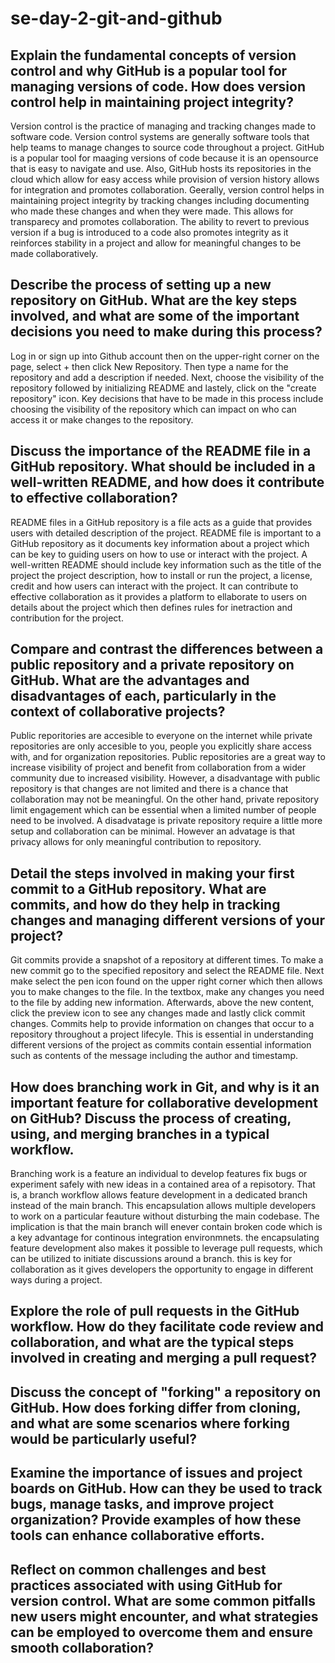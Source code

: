 # se-day-2-git-and-github
## Explain the fundamental concepts of version control and why GitHub is a popular tool for managing versions of code. How does version control help in maintaining project integrity?
Version control is the practice of managing and tracking changes made to software code. Version control systems are generally software tools that help teams to manage changes to source code throughout a project. GitHub is a popular tool for maaging versions of code because it is an opensource that is easy to navigate and use. Also, GitHub hosts its repositories in the cloud which allow for easy access while provision of version history allows for integration and promotes collaboration. Geerally, version control helps in maintaining project integrity by tracking changes including documenting who made these changes and when they were made. This allows for transparecy and promotes collaboration. The ability to revert to previous version if a bug is introduced to a code also promotes integrity as it reinforces stability in a project and allow for meaningful changes to be made collaboratively. 

## Describe the process of setting up a new repository on GitHub. What are the key steps involved, and what are some of the important decisions you need to make during this process?
Log in or sign up into Github account then on the upper-right corner on the page, select + then click New Repository. Then type a name for the repository and add a description if needed. Next, choose the visibility of the repository followed by initializing README and lastely, click on the "create repository" icon. Key decisions that have to be made in this process include choosing the visibility of the repository which can impact on who can access it or make changes to the repository. 

## Discuss the importance of the README file in a GitHub repository. What should be included in a well-written README, and how does it contribute to effective collaboration?
README files in a GitHub repository is a file acts as a guide that provides users with detailed description of the project. README file is important to a GitHub repository as it documents key information about a project which can be key to guiding users on how to use or interact with the project. A well-written README should include key information such as the title of the project the project description, how to install or run the project, a license, credit and how users can interact with the project. It can contribute to effective collaboration as it provides a platform to ellaborate to users on details about the project which then defines rules for inetraction and contribution for the project. 
## Compare and contrast the differences between a public repository and a private repository on GitHub. What are the advantages and disadvantages of each, particularly in the context of collaborative projects?
Public reporitories are accesible to everyone on the internet while private repositories are only accesible to you, people you explicitly share access with, and for organization repositories. Public repositories are a great way to increase visibility of project and benefit from collaboration from a wider community due to increased visibility. However, a disadvantage with public repository is that changes are not limited and there is a chance that collaboration may not be meaningful. On the other hand, private repository limit engagement which can be essential when a limited number of people need to be involved. A disadvatage is private repository require a little more setup and collaboration can be minimal. However an advatage is that privacy allows for only meaningful contribution to repository. 

## Detail the steps involved in making your first commit to a GitHub repository. What are commits, and how do they help in tracking changes and managing different versions of your project?
Git commits provide a snapshot of a repository at different times. To make a new commit go to the specified repository and select the README file. Next make select the pen icon found on the upper right corner which then allows you to make changes to the file. In the textbox, make any changes you need to the file by adding new information. Afterwards, above the new content, click the preview icon to see any changes made and lastly click commit changes. Commits help to provide information on changes that occur to a repository throughout a project lifecyle. This is essential in understanding different versions of the project as commits contain essential information such as contents of the message including the author and timestamp. 

## How does branching work in Git, and why is it an important feature for collaborative development on GitHub? Discuss the process of creating, using, and merging branches in a typical workflow.
Branching work is a feature an individual to develop features fix bugs or experiment safely with new ideas in a contained area of a repisotory. That is, a branch workflow allows feature development in a dedicated branch instead of the main branch. This encapsulation allows multiple developers to work on a particular feauture without disturbing the main codebase. The implication is that the main branch will enever contain broken code which is a key advantage for continous integration environmnets. the encapsulating feature development also makes it possible to leverage pull requests, which can be utilized to initiate discussions around a branch. this is key for collaboration as it gives developers the opportunity to engage in different ways during a project. 



## Explore the role of pull requests in the GitHub workflow. How do they facilitate code review and collaboration, and what are the typical steps involved in creating and merging a pull request?

## Discuss the concept of "forking" a repository on GitHub. How does forking differ from cloning, and what are some scenarios where forking would be particularly useful?

## Examine the importance of issues and project boards on GitHub. How can they be used to track bugs, manage tasks, and improve project organization? Provide examples of how these tools can enhance collaborative efforts.

## Reflect on common challenges and best practices associated with using GitHub for version control. What are some common pitfalls new users might encounter, and what strategies can be employed to overcome them and ensure smooth collaboration?
